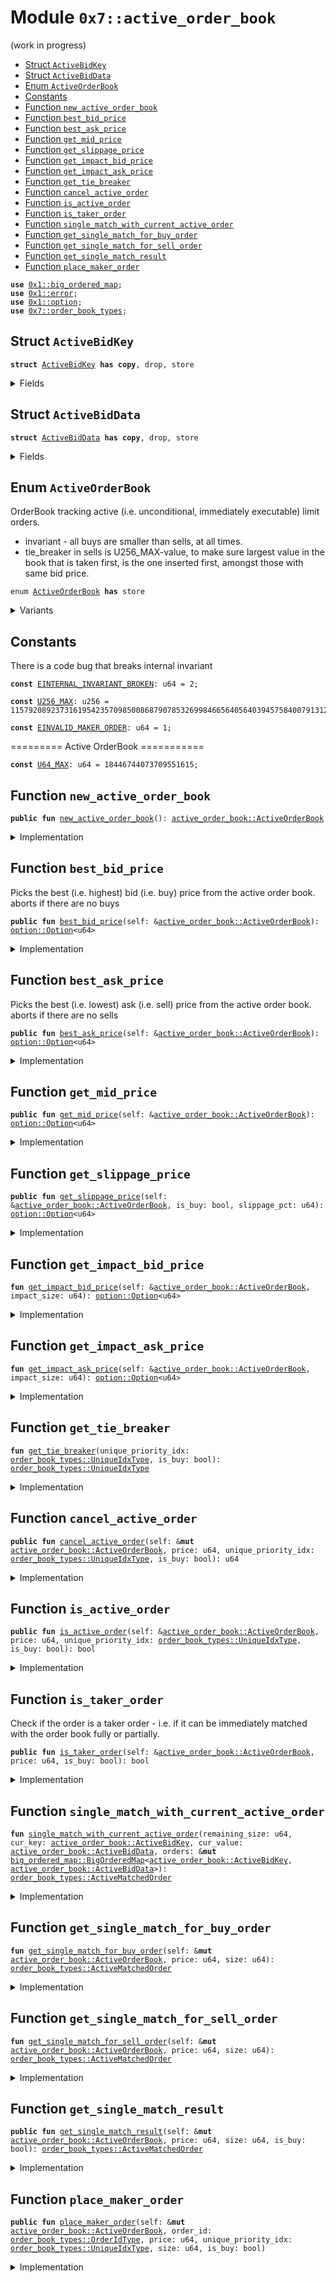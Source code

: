 
<a id="0x7_active_order_book"></a>

# Module `0x7::active_order_book`

(work in progress)


-  [Struct `ActiveBidKey`](#0x7_active_order_book_ActiveBidKey)
-  [Struct `ActiveBidData`](#0x7_active_order_book_ActiveBidData)
-  [Enum `ActiveOrderBook`](#0x7_active_order_book_ActiveOrderBook)
-  [Constants](#@Constants_0)
-  [Function `new_active_order_book`](#0x7_active_order_book_new_active_order_book)
-  [Function `best_bid_price`](#0x7_active_order_book_best_bid_price)
-  [Function `best_ask_price`](#0x7_active_order_book_best_ask_price)
-  [Function `get_mid_price`](#0x7_active_order_book_get_mid_price)
-  [Function `get_slippage_price`](#0x7_active_order_book_get_slippage_price)
-  [Function `get_impact_bid_price`](#0x7_active_order_book_get_impact_bid_price)
-  [Function `get_impact_ask_price`](#0x7_active_order_book_get_impact_ask_price)
-  [Function `get_tie_breaker`](#0x7_active_order_book_get_tie_breaker)
-  [Function `cancel_active_order`](#0x7_active_order_book_cancel_active_order)
-  [Function `is_active_order`](#0x7_active_order_book_is_active_order)
-  [Function `is_taker_order`](#0x7_active_order_book_is_taker_order)
-  [Function `single_match_with_current_active_order`](#0x7_active_order_book_single_match_with_current_active_order)
-  [Function `get_single_match_for_buy_order`](#0x7_active_order_book_get_single_match_for_buy_order)
-  [Function `get_single_match_for_sell_order`](#0x7_active_order_book_get_single_match_for_sell_order)
-  [Function `get_single_match_result`](#0x7_active_order_book_get_single_match_result)
-  [Function `place_maker_order`](#0x7_active_order_book_place_maker_order)


<pre><code><b>use</b> <a href="../../aptos-framework/doc/big_ordered_map.md#0x1_big_ordered_map">0x1::big_ordered_map</a>;
<b>use</b> <a href="../../aptos-framework/../aptos-stdlib/../move-stdlib/doc/error.md#0x1_error">0x1::error</a>;
<b>use</b> <a href="../../aptos-framework/../aptos-stdlib/../move-stdlib/doc/option.md#0x1_option">0x1::option</a>;
<b>use</b> <a href="order_book_types.md#0x7_order_book_types">0x7::order_book_types</a>;
</code></pre>



<a id="0x7_active_order_book_ActiveBidKey"></a>

## Struct `ActiveBidKey`



<pre><code><b>struct</b> <a href="active_order_book.md#0x7_active_order_book_ActiveBidKey">ActiveBidKey</a> <b>has</b> <b>copy</b>, drop, store
</code></pre>



<details>
<summary>Fields</summary>


<dl>
<dt>
<code>price: u64</code>
</dt>
<dd>

</dd>
<dt>
<code>tie_breaker: <a href="order_book_types.md#0x7_order_book_types_UniqueIdxType">order_book_types::UniqueIdxType</a></code>
</dt>
<dd>

</dd>
</dl>


</details>

<a id="0x7_active_order_book_ActiveBidData"></a>

## Struct `ActiveBidData`



<pre><code><b>struct</b> <a href="active_order_book.md#0x7_active_order_book_ActiveBidData">ActiveBidData</a> <b>has</b> <b>copy</b>, drop, store
</code></pre>



<details>
<summary>Fields</summary>


<dl>
<dt>
<code>order_id: <a href="order_book_types.md#0x7_order_book_types_OrderIdType">order_book_types::OrderIdType</a></code>
</dt>
<dd>

</dd>
<dt>
<code>size: u64</code>
</dt>
<dd>

</dd>
</dl>


</details>

<a id="0x7_active_order_book_ActiveOrderBook"></a>

## Enum `ActiveOrderBook`

OrderBook tracking active (i.e. unconditional, immediately executable) limit orders.

- invariant - all buys are smaller than sells, at all times.
- tie_breaker in sells is U256_MAX-value, to make sure largest value in the book
that is taken first, is the one inserted first, amongst those with same bid price.


<pre><code>enum <a href="active_order_book.md#0x7_active_order_book_ActiveOrderBook">ActiveOrderBook</a> <b>has</b> store
</code></pre>



<details>
<summary>Variants</summary>


<details>
<summary>V1</summary>


<details>
<summary>Fields</summary>


<dl>
<dt>
<code>buys: <a href="../../aptos-framework/doc/big_ordered_map.md#0x1_big_ordered_map_BigOrderedMap">big_ordered_map::BigOrderedMap</a>&lt;<a href="active_order_book.md#0x7_active_order_book_ActiveBidKey">active_order_book::ActiveBidKey</a>, <a href="active_order_book.md#0x7_active_order_book_ActiveBidData">active_order_book::ActiveBidData</a>&gt;</code>
</dt>
<dd>

</dd>
<dt>
<code>sells: <a href="../../aptos-framework/doc/big_ordered_map.md#0x1_big_ordered_map_BigOrderedMap">big_ordered_map::BigOrderedMap</a>&lt;<a href="active_order_book.md#0x7_active_order_book_ActiveBidKey">active_order_book::ActiveBidKey</a>, <a href="active_order_book.md#0x7_active_order_book_ActiveBidData">active_order_book::ActiveBidData</a>&gt;</code>
</dt>
<dd>

</dd>
</dl>


</details>

</details>

</details>

<a id="@Constants_0"></a>

## Constants


<a id="0x7_active_order_book_EINTERNAL_INVARIANT_BROKEN"></a>

There is a code bug that breaks internal invariant


<pre><code><b>const</b> <a href="active_order_book.md#0x7_active_order_book_EINTERNAL_INVARIANT_BROKEN">EINTERNAL_INVARIANT_BROKEN</a>: u64 = 2;
</code></pre>



<a id="0x7_active_order_book_U256_MAX"></a>



<pre><code><b>const</b> <a href="active_order_book.md#0x7_active_order_book_U256_MAX">U256_MAX</a>: u256 = 115792089237316195423570985008687907853269984665640564039457584007913129639935;
</code></pre>



<a id="0x7_active_order_book_EINVALID_MAKER_ORDER"></a>



<pre><code><b>const</b> <a href="active_order_book.md#0x7_active_order_book_EINVALID_MAKER_ORDER">EINVALID_MAKER_ORDER</a>: u64 = 1;
</code></pre>



<a id="0x7_active_order_book_U64_MAX"></a>

========= Active OrderBook ===========


<pre><code><b>const</b> <a href="active_order_book.md#0x7_active_order_book_U64_MAX">U64_MAX</a>: u64 = 18446744073709551615;
</code></pre>



<a id="0x7_active_order_book_new_active_order_book"></a>

## Function `new_active_order_book`



<pre><code><b>public</b> <b>fun</b> <a href="active_order_book.md#0x7_active_order_book_new_active_order_book">new_active_order_book</a>(): <a href="active_order_book.md#0x7_active_order_book_ActiveOrderBook">active_order_book::ActiveOrderBook</a>
</code></pre>



<details>
<summary>Implementation</summary>


<pre><code><b>public</b> <b>fun</b> <a href="active_order_book.md#0x7_active_order_book_new_active_order_book">new_active_order_book</a>(): <a href="active_order_book.md#0x7_active_order_book_ActiveOrderBook">ActiveOrderBook</a> {
    // potentially add max value <b>to</b> both sides (that will be skipped),
    // so that max_key never changes, and doesn't create conflict.
    ActiveOrderBook::V1 {
        buys: new_default_big_ordered_map(),
        sells: new_default_big_ordered_map(),
    }
}
</code></pre>



</details>

<a id="0x7_active_order_book_best_bid_price"></a>

## Function `best_bid_price`

Picks the best (i.e. highest) bid (i.e. buy) price from the active order book.
aborts if there are no buys


<pre><code><b>public</b> <b>fun</b> <a href="active_order_book.md#0x7_active_order_book_best_bid_price">best_bid_price</a>(self: &<a href="active_order_book.md#0x7_active_order_book_ActiveOrderBook">active_order_book::ActiveOrderBook</a>): <a href="../../aptos-framework/../aptos-stdlib/../move-stdlib/doc/option.md#0x1_option_Option">option::Option</a>&lt;u64&gt;
</code></pre>



<details>
<summary>Implementation</summary>


<pre><code><b>public</b> <b>fun</b> <a href="active_order_book.md#0x7_active_order_book_best_bid_price">best_bid_price</a>(self: &<a href="active_order_book.md#0x7_active_order_book_ActiveOrderBook">ActiveOrderBook</a>): Option&lt;u64&gt; {
    <b>if</b> (self.buys.is_empty()) {
        <a href="../../aptos-framework/../aptos-stdlib/../move-stdlib/doc/option.md#0x1_option_none">option::none</a>()
    } <b>else</b> {
        <b>let</b> (back_key, _back_value) = self.buys.borrow_back();
        <a href="../../aptos-framework/../aptos-stdlib/../move-stdlib/doc/option.md#0x1_option_some">option::some</a>(back_key.price)
    }
}
</code></pre>



</details>

<a id="0x7_active_order_book_best_ask_price"></a>

## Function `best_ask_price`

Picks the best (i.e. lowest) ask (i.e. sell) price from the active order book.
aborts if there are no sells


<pre><code><b>public</b> <b>fun</b> <a href="active_order_book.md#0x7_active_order_book_best_ask_price">best_ask_price</a>(self: &<a href="active_order_book.md#0x7_active_order_book_ActiveOrderBook">active_order_book::ActiveOrderBook</a>): <a href="../../aptos-framework/../aptos-stdlib/../move-stdlib/doc/option.md#0x1_option_Option">option::Option</a>&lt;u64&gt;
</code></pre>



<details>
<summary>Implementation</summary>


<pre><code><b>public</b> <b>fun</b> <a href="active_order_book.md#0x7_active_order_book_best_ask_price">best_ask_price</a>(self: &<a href="active_order_book.md#0x7_active_order_book_ActiveOrderBook">ActiveOrderBook</a>): Option&lt;u64&gt; {
    <b>if</b> (self.sells.is_empty()) {
        <a href="../../aptos-framework/../aptos-stdlib/../move-stdlib/doc/option.md#0x1_option_none">option::none</a>()
    } <b>else</b> {
        <b>let</b> (front_key, _front_value) = self.sells.borrow_front();
        <a href="../../aptos-framework/../aptos-stdlib/../move-stdlib/doc/option.md#0x1_option_some">option::some</a>(front_key.price)
    }
}
</code></pre>



</details>

<a id="0x7_active_order_book_get_mid_price"></a>

## Function `get_mid_price`



<pre><code><b>public</b> <b>fun</b> <a href="active_order_book.md#0x7_active_order_book_get_mid_price">get_mid_price</a>(self: &<a href="active_order_book.md#0x7_active_order_book_ActiveOrderBook">active_order_book::ActiveOrderBook</a>): <a href="../../aptos-framework/../aptos-stdlib/../move-stdlib/doc/option.md#0x1_option_Option">option::Option</a>&lt;u64&gt;
</code></pre>



<details>
<summary>Implementation</summary>


<pre><code><b>public</b> <b>fun</b> <a href="active_order_book.md#0x7_active_order_book_get_mid_price">get_mid_price</a>(self: &<a href="active_order_book.md#0x7_active_order_book_ActiveOrderBook">ActiveOrderBook</a>): Option&lt;u64&gt; {
    <b>let</b> best_bid = self.<a href="active_order_book.md#0x7_active_order_book_best_bid_price">best_bid_price</a>();
    <b>let</b> best_ask = self.<a href="active_order_book.md#0x7_active_order_book_best_ask_price">best_ask_price</a>();
    <b>if</b> (best_bid.is_none() || best_ask.is_none()) {
        <a href="../../aptos-framework/../aptos-stdlib/../move-stdlib/doc/option.md#0x1_option_none">option::none</a>()
    } <b>else</b> {
        <a href="../../aptos-framework/../aptos-stdlib/../move-stdlib/doc/option.md#0x1_option_some">option::some</a>(
            (best_bid.destroy_some() + best_ask.destroy_some()) / 2
        )
    }
}
</code></pre>



</details>

<a id="0x7_active_order_book_get_slippage_price"></a>

## Function `get_slippage_price`



<pre><code><b>public</b> <b>fun</b> <a href="active_order_book.md#0x7_active_order_book_get_slippage_price">get_slippage_price</a>(self: &<a href="active_order_book.md#0x7_active_order_book_ActiveOrderBook">active_order_book::ActiveOrderBook</a>, is_buy: bool, slippage_pct: u64): <a href="../../aptos-framework/../aptos-stdlib/../move-stdlib/doc/option.md#0x1_option_Option">option::Option</a>&lt;u64&gt;
</code></pre>



<details>
<summary>Implementation</summary>


<pre><code><b>public</b> <b>fun</b> <a href="active_order_book.md#0x7_active_order_book_get_slippage_price">get_slippage_price</a>(
    self: &<a href="active_order_book.md#0x7_active_order_book_ActiveOrderBook">ActiveOrderBook</a>, is_buy: bool, slippage_pct: u64
): Option&lt;u64&gt; {
    <b>let</b> mid_price = self.<a href="active_order_book.md#0x7_active_order_book_get_mid_price">get_mid_price</a>();
    <b>if</b> (mid_price.is_none()) {
        <b>return</b> <a href="../../aptos-framework/../aptos-stdlib/../move-stdlib/doc/option.md#0x1_option_none">option::none</a>();
    };
    <b>let</b> mid_price = mid_price.destroy_some();
    <b>let</b> slippage = mul_div(
        mid_price, slippage_pct, get_slippage_pct_precision() * 100
    );
    <b>if</b> (is_buy) {
        <a href="../../aptos-framework/../aptos-stdlib/../move-stdlib/doc/option.md#0x1_option_some">option::some</a>(mid_price + slippage)
    } <b>else</b> {
        <a href="../../aptos-framework/../aptos-stdlib/../move-stdlib/doc/option.md#0x1_option_some">option::some</a>(mid_price - slippage)
    }
}
</code></pre>



</details>

<a id="0x7_active_order_book_get_impact_bid_price"></a>

## Function `get_impact_bid_price`



<pre><code><b>fun</b> <a href="active_order_book.md#0x7_active_order_book_get_impact_bid_price">get_impact_bid_price</a>(self: &<a href="active_order_book.md#0x7_active_order_book_ActiveOrderBook">active_order_book::ActiveOrderBook</a>, impact_size: u64): <a href="../../aptos-framework/../aptos-stdlib/../move-stdlib/doc/option.md#0x1_option_Option">option::Option</a>&lt;u64&gt;
</code></pre>



<details>
<summary>Implementation</summary>


<pre><code><b>fun</b> <a href="active_order_book.md#0x7_active_order_book_get_impact_bid_price">get_impact_bid_price</a>(self: &<a href="active_order_book.md#0x7_active_order_book_ActiveOrderBook">ActiveOrderBook</a>, impact_size: u64): Option&lt;u64&gt; {
    <b>let</b> total_value = (0 <b>as</b> u128);
    <b>let</b> total_size = 0;
    <b>let</b> orders = &self.buys;
    <b>if</b> (orders.is_empty()) {
        <b>return</b> <a href="../../aptos-framework/../aptos-stdlib/../move-stdlib/doc/option.md#0x1_option_none">option::none</a>();
    };
    <b>let</b> (front_key, front_value) = orders.borrow_back();
    <b>while</b> (total_size &lt; impact_size) {
        <b>let</b> matched_size =
            <b>if</b> (total_size + front_value.size &gt; impact_size) {
                impact_size - total_size
            } <b>else</b> {
                front_value.size
            };
        total_value = total_value
            + (matched_size <b>as</b> u128) * (front_key.price <b>as</b> u128);
        total_size = total_size + matched_size;
        <b>let</b> next_key = orders.prev_key(&front_key);
        <b>if</b> (next_key.is_none()) {
            // TODO maybe we should <b>return</b> none <b>if</b> there is not enough depth?
            <b>break</b>;
        };
        front_key = next_key.destroy_some();
        front_value = orders.borrow(&front_key);
    };
    <a href="../../aptos-framework/../aptos-stdlib/../move-stdlib/doc/option.md#0x1_option_some">option::some</a>((total_value / (total_size <b>as</b> u128)) <b>as</b> u64)
}
</code></pre>



</details>

<a id="0x7_active_order_book_get_impact_ask_price"></a>

## Function `get_impact_ask_price`



<pre><code><b>fun</b> <a href="active_order_book.md#0x7_active_order_book_get_impact_ask_price">get_impact_ask_price</a>(self: &<a href="active_order_book.md#0x7_active_order_book_ActiveOrderBook">active_order_book::ActiveOrderBook</a>, impact_size: u64): <a href="../../aptos-framework/../aptos-stdlib/../move-stdlib/doc/option.md#0x1_option_Option">option::Option</a>&lt;u64&gt;
</code></pre>



<details>
<summary>Implementation</summary>


<pre><code><b>fun</b> <a href="active_order_book.md#0x7_active_order_book_get_impact_ask_price">get_impact_ask_price</a>(self: &<a href="active_order_book.md#0x7_active_order_book_ActiveOrderBook">ActiveOrderBook</a>, impact_size: u64): Option&lt;u64&gt; {
    <b>let</b> total_value = 0 <b>as</b> u128;
    <b>let</b> total_size = 0;
    <b>let</b> orders = &self.sells;
    <b>if</b> (orders.is_empty()) {
        <b>return</b> <a href="../../aptos-framework/../aptos-stdlib/../move-stdlib/doc/option.md#0x1_option_none">option::none</a>();
    };
    <b>let</b> (front_key, front_value) = orders.borrow_front();
    <b>while</b> (total_size &lt; impact_size) {
        <b>let</b> matched_size =
            <b>if</b> (total_size + front_value.size &gt; impact_size) {
                impact_size - total_size
            } <b>else</b> {
                front_value.size
            };
        total_value = total_value
            + (matched_size <b>as</b> u128) * (front_key.price <b>as</b> u128);
        total_size = total_size + matched_size;
        <b>let</b> next_key = orders.next_key(&front_key);
        <b>if</b> (next_key.is_none()) {
            <b>break</b>;
        };
        front_key = next_key.destroy_some();
        front_value = orders.borrow(&front_key);
    };
    <a href="../../aptos-framework/../aptos-stdlib/../move-stdlib/doc/option.md#0x1_option_some">option::some</a>((total_value / (total_size <b>as</b> u128)) <b>as</b> u64)
}
</code></pre>



</details>

<a id="0x7_active_order_book_get_tie_breaker"></a>

## Function `get_tie_breaker`



<pre><code><b>fun</b> <a href="active_order_book.md#0x7_active_order_book_get_tie_breaker">get_tie_breaker</a>(unique_priority_idx: <a href="order_book_types.md#0x7_order_book_types_UniqueIdxType">order_book_types::UniqueIdxType</a>, is_buy: bool): <a href="order_book_types.md#0x7_order_book_types_UniqueIdxType">order_book_types::UniqueIdxType</a>
</code></pre>



<details>
<summary>Implementation</summary>


<pre><code>inline <b>fun</b> <a href="active_order_book.md#0x7_active_order_book_get_tie_breaker">get_tie_breaker</a>(
    unique_priority_idx: UniqueIdxType, is_buy: bool
): UniqueIdxType {
    <b>if</b> (is_buy) {
        unique_priority_idx
    } <b>else</b> {
        unique_priority_idx.descending_idx()
    }
}
</code></pre>



</details>

<a id="0x7_active_order_book_cancel_active_order"></a>

## Function `cancel_active_order`



<pre><code><b>public</b> <b>fun</b> <a href="active_order_book.md#0x7_active_order_book_cancel_active_order">cancel_active_order</a>(self: &<b>mut</b> <a href="active_order_book.md#0x7_active_order_book_ActiveOrderBook">active_order_book::ActiveOrderBook</a>, price: u64, unique_priority_idx: <a href="order_book_types.md#0x7_order_book_types_UniqueIdxType">order_book_types::UniqueIdxType</a>, is_buy: bool): u64
</code></pre>



<details>
<summary>Implementation</summary>


<pre><code><b>public</b> <b>fun</b> <a href="active_order_book.md#0x7_active_order_book_cancel_active_order">cancel_active_order</a>(
    self: &<b>mut</b> <a href="active_order_book.md#0x7_active_order_book_ActiveOrderBook">ActiveOrderBook</a>,
    price: u64,
    unique_priority_idx: UniqueIdxType,
    is_buy: bool
): u64 {
    <b>let</b> tie_breaker = <a href="active_order_book.md#0x7_active_order_book_get_tie_breaker">get_tie_breaker</a>(unique_priority_idx, is_buy);
    <b>let</b> key = <a href="active_order_book.md#0x7_active_order_book_ActiveBidKey">ActiveBidKey</a> { price: price, tie_breaker };
    <b>let</b> value =
        <b>if</b> (is_buy) {
            self.buys.remove(&key)
        } <b>else</b> {
            self.sells.remove(&key)
        };
    value.size
}
</code></pre>



</details>

<a id="0x7_active_order_book_is_active_order"></a>

## Function `is_active_order`



<pre><code><b>public</b> <b>fun</b> <a href="active_order_book.md#0x7_active_order_book_is_active_order">is_active_order</a>(self: &<a href="active_order_book.md#0x7_active_order_book_ActiveOrderBook">active_order_book::ActiveOrderBook</a>, price: u64, unique_priority_idx: <a href="order_book_types.md#0x7_order_book_types_UniqueIdxType">order_book_types::UniqueIdxType</a>, is_buy: bool): bool
</code></pre>



<details>
<summary>Implementation</summary>


<pre><code><b>public</b> <b>fun</b> <a href="active_order_book.md#0x7_active_order_book_is_active_order">is_active_order</a>(
    self: &<a href="active_order_book.md#0x7_active_order_book_ActiveOrderBook">ActiveOrderBook</a>,
    price: u64,
    unique_priority_idx: UniqueIdxType,
    is_buy: bool
): bool {
    <b>let</b> tie_breaker = <a href="active_order_book.md#0x7_active_order_book_get_tie_breaker">get_tie_breaker</a>(unique_priority_idx, is_buy);
    <b>let</b> key = <a href="active_order_book.md#0x7_active_order_book_ActiveBidKey">ActiveBidKey</a> { price: price, tie_breaker };
    <b>if</b> (is_buy) {
        self.buys.contains(&key)
    } <b>else</b> {
        self.sells.contains(&key)
    }
}
</code></pre>



</details>

<a id="0x7_active_order_book_is_taker_order"></a>

## Function `is_taker_order`

Check if the order is a taker order - i.e. if it can be immediately matched with the order book fully or partially.


<pre><code><b>public</b> <b>fun</b> <a href="active_order_book.md#0x7_active_order_book_is_taker_order">is_taker_order</a>(self: &<a href="active_order_book.md#0x7_active_order_book_ActiveOrderBook">active_order_book::ActiveOrderBook</a>, price: u64, is_buy: bool): bool
</code></pre>



<details>
<summary>Implementation</summary>


<pre><code><b>public</b> <b>fun</b> <a href="active_order_book.md#0x7_active_order_book_is_taker_order">is_taker_order</a>(
    self: &<a href="active_order_book.md#0x7_active_order_book_ActiveOrderBook">ActiveOrderBook</a>, price: u64, is_buy: bool
): bool {
    <b>if</b> (is_buy) {
        <b>let</b> best_ask_price = self.<a href="active_order_book.md#0x7_active_order_book_best_ask_price">best_ask_price</a>();
        best_ask_price.is_some() && price &gt;= best_ask_price.destroy_some()
    } <b>else</b> {
        <b>let</b> best_bid_price = self.<a href="active_order_book.md#0x7_active_order_book_best_bid_price">best_bid_price</a>();
        best_bid_price.is_some() && price &lt;= best_bid_price.destroy_some()
    }
}
</code></pre>



</details>

<a id="0x7_active_order_book_single_match_with_current_active_order"></a>

## Function `single_match_with_current_active_order`



<pre><code><b>fun</b> <a href="active_order_book.md#0x7_active_order_book_single_match_with_current_active_order">single_match_with_current_active_order</a>(remaining_size: u64, cur_key: <a href="active_order_book.md#0x7_active_order_book_ActiveBidKey">active_order_book::ActiveBidKey</a>, cur_value: <a href="active_order_book.md#0x7_active_order_book_ActiveBidData">active_order_book::ActiveBidData</a>, orders: &<b>mut</b> <a href="../../aptos-framework/doc/big_ordered_map.md#0x1_big_ordered_map_BigOrderedMap">big_ordered_map::BigOrderedMap</a>&lt;<a href="active_order_book.md#0x7_active_order_book_ActiveBidKey">active_order_book::ActiveBidKey</a>, <a href="active_order_book.md#0x7_active_order_book_ActiveBidData">active_order_book::ActiveBidData</a>&gt;): <a href="order_book_types.md#0x7_order_book_types_ActiveMatchedOrder">order_book_types::ActiveMatchedOrder</a>
</code></pre>



<details>
<summary>Implementation</summary>


<pre><code><b>fun</b> <a href="active_order_book.md#0x7_active_order_book_single_match_with_current_active_order">single_match_with_current_active_order</a>(
    remaining_size: u64,
    cur_key: <a href="active_order_book.md#0x7_active_order_book_ActiveBidKey">ActiveBidKey</a>,
    cur_value: <a href="active_order_book.md#0x7_active_order_book_ActiveBidData">ActiveBidData</a>,
    orders: &<b>mut</b> BigOrderedMap&lt;<a href="active_order_book.md#0x7_active_order_book_ActiveBidKey">ActiveBidKey</a>, <a href="active_order_book.md#0x7_active_order_book_ActiveBidData">ActiveBidData</a>&gt;
): ActiveMatchedOrder {
    <b>let</b> is_cur_match_fully_consumed = cur_value.size &lt;= remaining_size;

    <b>let</b> matched_size_for_this_order =
        <b>if</b> (is_cur_match_fully_consumed) {
            cur_value.size
        } <b>else</b> {
            remaining_size
        };

    <b>let</b> result =
        new_active_matched_order(
            cur_value.order_id,
            matched_size_for_this_order, // Matched size on the maker order
            cur_value.size - matched_size_for_this_order // Remaining size on the maker order
        );

    <b>if</b> (is_cur_match_fully_consumed) {
        orders.remove(&cur_key);
    } <b>else</b> {
        orders.borrow_mut(&cur_key).size -= matched_size_for_this_order;
    };
    result
}
</code></pre>



</details>

<a id="0x7_active_order_book_get_single_match_for_buy_order"></a>

## Function `get_single_match_for_buy_order`



<pre><code><b>fun</b> <a href="active_order_book.md#0x7_active_order_book_get_single_match_for_buy_order">get_single_match_for_buy_order</a>(self: &<b>mut</b> <a href="active_order_book.md#0x7_active_order_book_ActiveOrderBook">active_order_book::ActiveOrderBook</a>, price: u64, size: u64): <a href="order_book_types.md#0x7_order_book_types_ActiveMatchedOrder">order_book_types::ActiveMatchedOrder</a>
</code></pre>



<details>
<summary>Implementation</summary>


<pre><code><b>fun</b> <a href="active_order_book.md#0x7_active_order_book_get_single_match_for_buy_order">get_single_match_for_buy_order</a>(
    self: &<b>mut</b> <a href="active_order_book.md#0x7_active_order_book_ActiveOrderBook">ActiveOrderBook</a>, price: u64, size: u64
): ActiveMatchedOrder {
    <b>let</b> (smallest_key, smallest_value) = self.sells.borrow_front();
    <b>assert</b>!(price &gt;= smallest_key.price, <a href="active_order_book.md#0x7_active_order_book_EINTERNAL_INVARIANT_BROKEN">EINTERNAL_INVARIANT_BROKEN</a>);
    <a href="active_order_book.md#0x7_active_order_book_single_match_with_current_active_order">single_match_with_current_active_order</a>(
        size,
        smallest_key,
        *smallest_value,
        &<b>mut</b> self.sells
    )
}
</code></pre>



</details>

<a id="0x7_active_order_book_get_single_match_for_sell_order"></a>

## Function `get_single_match_for_sell_order`



<pre><code><b>fun</b> <a href="active_order_book.md#0x7_active_order_book_get_single_match_for_sell_order">get_single_match_for_sell_order</a>(self: &<b>mut</b> <a href="active_order_book.md#0x7_active_order_book_ActiveOrderBook">active_order_book::ActiveOrderBook</a>, price: u64, size: u64): <a href="order_book_types.md#0x7_order_book_types_ActiveMatchedOrder">order_book_types::ActiveMatchedOrder</a>
</code></pre>



<details>
<summary>Implementation</summary>


<pre><code><b>fun</b> <a href="active_order_book.md#0x7_active_order_book_get_single_match_for_sell_order">get_single_match_for_sell_order</a>(
    self: &<b>mut</b> <a href="active_order_book.md#0x7_active_order_book_ActiveOrderBook">ActiveOrderBook</a>, price: u64, size: u64
): ActiveMatchedOrder {
    <b>let</b> (largest_key, largest_value) = self.buys.borrow_back();
    <b>assert</b>!(price &lt;= largest_key.price, <a href="active_order_book.md#0x7_active_order_book_EINTERNAL_INVARIANT_BROKEN">EINTERNAL_INVARIANT_BROKEN</a>);
    <a href="active_order_book.md#0x7_active_order_book_single_match_with_current_active_order">single_match_with_current_active_order</a>(
        size,
        largest_key,
        *largest_value,
        &<b>mut</b> self.buys
    )
}
</code></pre>



</details>

<a id="0x7_active_order_book_get_single_match_result"></a>

## Function `get_single_match_result`



<pre><code><b>public</b> <b>fun</b> <a href="active_order_book.md#0x7_active_order_book_get_single_match_result">get_single_match_result</a>(self: &<b>mut</b> <a href="active_order_book.md#0x7_active_order_book_ActiveOrderBook">active_order_book::ActiveOrderBook</a>, price: u64, size: u64, is_buy: bool): <a href="order_book_types.md#0x7_order_book_types_ActiveMatchedOrder">order_book_types::ActiveMatchedOrder</a>
</code></pre>



<details>
<summary>Implementation</summary>


<pre><code><b>public</b> <b>fun</b> <a href="active_order_book.md#0x7_active_order_book_get_single_match_result">get_single_match_result</a>(
    self: &<b>mut</b> <a href="active_order_book.md#0x7_active_order_book_ActiveOrderBook">ActiveOrderBook</a>,
    price: u64,
    size: u64,
    is_buy: bool
): ActiveMatchedOrder {
    <b>if</b> (is_buy) {
        self.<a href="active_order_book.md#0x7_active_order_book_get_single_match_for_buy_order">get_single_match_for_buy_order</a>(price, size)
    } <b>else</b> {
        self.<a href="active_order_book.md#0x7_active_order_book_get_single_match_for_sell_order">get_single_match_for_sell_order</a>(price, size)
    }
}
</code></pre>



</details>

<a id="0x7_active_order_book_place_maker_order"></a>

## Function `place_maker_order`



<pre><code><b>public</b> <b>fun</b> <a href="active_order_book.md#0x7_active_order_book_place_maker_order">place_maker_order</a>(self: &<b>mut</b> <a href="active_order_book.md#0x7_active_order_book_ActiveOrderBook">active_order_book::ActiveOrderBook</a>, order_id: <a href="order_book_types.md#0x7_order_book_types_OrderIdType">order_book_types::OrderIdType</a>, price: u64, unique_priority_idx: <a href="order_book_types.md#0x7_order_book_types_UniqueIdxType">order_book_types::UniqueIdxType</a>, size: u64, is_buy: bool)
</code></pre>



<details>
<summary>Implementation</summary>


<pre><code><b>public</b> <b>fun</b> <a href="active_order_book.md#0x7_active_order_book_place_maker_order">place_maker_order</a>(
    self: &<b>mut</b> <a href="active_order_book.md#0x7_active_order_book_ActiveOrderBook">ActiveOrderBook</a>,
    order_id: OrderIdType,
    price: u64,
    unique_priority_idx: UniqueIdxType,
    size: u64,
    is_buy: bool
) {
    <b>let</b> tie_breaker = <a href="active_order_book.md#0x7_active_order_book_get_tie_breaker">get_tie_breaker</a>(unique_priority_idx, is_buy);
    <b>let</b> key = <a href="active_order_book.md#0x7_active_order_book_ActiveBidKey">ActiveBidKey</a> { price, tie_breaker };
    <b>let</b> value = <a href="active_order_book.md#0x7_active_order_book_ActiveBidData">ActiveBidData</a> { order_id, size };
    // Assert that this is not a taker order
    <b>assert</b>!(!self.<a href="active_order_book.md#0x7_active_order_book_is_taker_order">is_taker_order</a>(price, is_buy), <a href="active_order_book.md#0x7_active_order_book_EINVALID_MAKER_ORDER">EINVALID_MAKER_ORDER</a>);
    <b>if</b> (is_buy) {
        self.buys.add(key, value);
    } <b>else</b> {
        self.sells.add(key, value);
    };
}
</code></pre>



</details>


[move-book]: https://cedra.dev/move/book/SUMMARY
